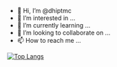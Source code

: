 - 👋 Hi, I’m @dhiptmc
- 👀 I’m interested in ...
- 🌱 I’m currently learning ...
- 💞️ I’m looking to collaborate on ...
- 📫 How to reach me ...

[![Top Langs](https://github-readme-stats.vercel.app/api/top-langs/?username=dhiptmc)](https://github.com/anuraghazra/github-readme-stats)
<!---
dhiptmc/dhiptmc is a ✨ special ✨ repository because its `README.md` (this file) appears on your GitHub profile.
You can click the Preview link to take a look at your changes.
--->
